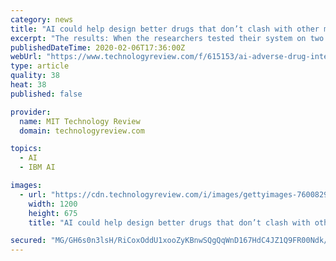 ```yaml
---
category: news
title: "AI could help design better drugs that don’t clash with other medication"
excerpt: "The results: When the researchers tested their system on two common drug interaction data sets, it performed better than state-of-the-art results from existing AI systems. The paper is being presented at the proceedings of the Association for the Advancement of Artificial Intelligence later this week. Co-pilot: The new techniques for analyzing ..."
publishedDateTime: 2020-02-06T17:36:00Z
webUrl: "https://www.technologyreview.com/f/615153/ai-adverse-drug-interactions-chemistry-health-care/"
type: article
quality: 38
heat: 38
published: false

provider:
  name: MIT Technology Review
  domain: technologyreview.com

topics:
  - AI
  - IBM AI

images:
  - url: "https://cdn.technologyreview.com/i/images/gettyimages-76008293.jpg?sw=1200&cx=0&cy=77&cw=3000&ch=1688"
    width: 1200
    height: 675
    title: "AI could help design better drugs that don’t clash with other medication"

secured: "MG/GH6s0n3lsH/RiCoxOddU1xooZyKBnwSQgQqWnD167HdC4JZ1Q9FR00Ndk/P9zaHk9ioahV6uNPSmnf/imm1WliDcZMraLz3rQ+x/XyU/TPvx4kadTeIxNqAYt/9qh4+uyz5eo6JZ50I3nLXs63A4LJth6AtE87UsuS7yFKMQRmEvuCE+S/vA4LJWRzycc7iqsSXIPZTFRy85YRiEr5W1eEMfDHy0seqRwMWmHOgfRkgsjUOZ7sp7bopz1wd4Fj6p9knEbT2OJKb+qQpf39krQb9/lMLOx9PurYIUTbiRKcxysfZoyhxsyai4SycWigIBN32sSr6ByfYBvvjnRj2dDpAQbrj7dTWdpv2CYTxIJ+PxLdCBVhwz7/LfKmsUkhBZieQ0tGgBYheUdqxOFmbxAAWEbx71m8S5oHohdic4OcchmGO0Q9Jl+u69QbRmZ78zqQQWPTLyIbheEfKbTyQsD1JRAJicK2LeVLytusfM=;FtmfH6Q4qFJNI5gQl6YX2Q=="
---
```


